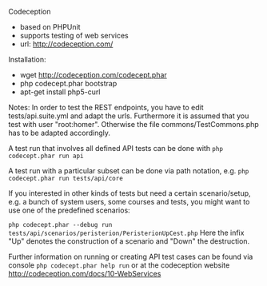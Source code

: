 Codeception
- based on PHPUnit
- supports testing of web services
- url: http://codeception.com/

Installation:
- wget http://codeception.com/codecept.phar
- php codecept.phar bootstrap
- apt-get install php5-curl

Notes: In order to test the REST endpoints, you have to edit tests/api.suite.yml and adapt the urls.
Furthermore it is assumed that you test with user "root:homer". Otherwise the file commons/TestCommons.php
has to be adapted accordingly.

A test run that involves all defined API tests can be done with 
`php codecept.phar run api`

A test run with a particular subset can be done via path notation, e.g.
`php codecept.phar run tests/api/core`


If you interested in other kinds of tests but need a certain scenario/setup, e.g.
a bunch of system users, some courses and tests, you might want to use one of the predefined scenarios:

`php codecept.phar --debug run tests/api/scenarios/peristerion/PeristerionUpCest.php`
Here the infix "Up" denotes the construction of a scenario and "Down" the destruction.


Further information on running or creating API test cases can be found via console
`php codecept.phar help run`
or at the codeception website http://codeception.com/docs/10-WebServices

